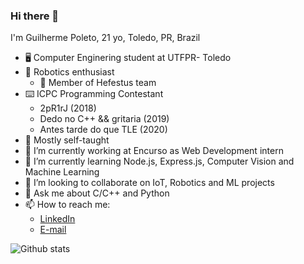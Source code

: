 ### Hi there 👋

I'm Guilherme Poleto, 21 yo, Toledo, PR, Brazil
 
- 🖥️ Computer Enginering student at UTFPR- Toledo
- 🤖 Robotics enthusiast
  - 🦾 Member of Hefestus team
- ⌨️ ICPC Programming Contestant
  - 2pR1rJ (2018)
  - Dedo no C++ && gritaria (2019)
  - Antes tarde do que TLE (2020)
- 🧠 Mostly self-taught
- 🔭 I’m currently working at Encurso as Web Development intern
- 🌱 I’m currently learning Node.js, Express.js, Computer Vision and Machine Learning
- 👯 I’m looking to collaborate on IoT, Robotics and ML projects
- 💬 Ask me about C/C++ and Python
- 📫 How to reach me:
  - [LinkedIn](https://www.linkedin.com/in/guilherme-poleto-0b9b9213a/)
  - [E-mail](mailto:gpoleto@alunos.utfpr.edu.br)

![Github stats](https://github-readme-stats.vercel.app/api?username=GPoleto27)
